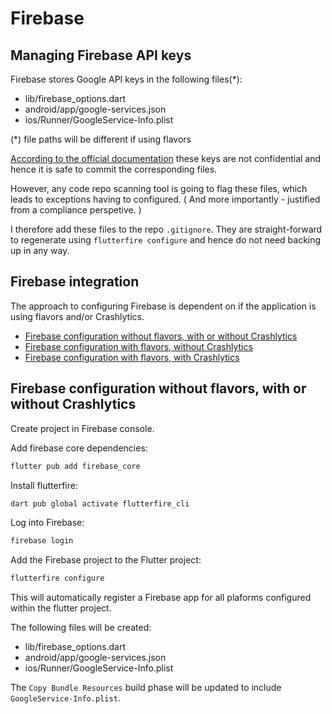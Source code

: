 # Firebase

## Managing Firebase API keys

Firebase stores Google API keys in the following files(\*):

- lib/firebase_options.dart
- android/app/google-services.json
- ios/Runner/GoogleService-Info.plist

(\*) file paths will be different if using flavors

[According to the official documentation](https://firebase.google.com/docs/projects/api-keys) these keys are not confidential and hence it is safe to commit the corresponding files.

However, any code repo scanning tool is going to flag these files, which leads to exceptions having to configured. ( And more importantly - justified from a compliance perspetive. )

I therefore add these files to the repo `.gitignore`. They are straight-forward to regenerate using `flutterfire configure` and hence do not need backing up in any way.

## Firebase integration

The approach to configuring Firebase is dependent on if the application is using flavors and/or Crashlytics.

- [Firebase configuration without flavors, with or without Crashlytics](#firebase-configuration-without-flavors-with-or-without-crashlytics)
- [Firebase configuration with flavors, without Crashlytics](./firebase-flavors.md)
- [Firebase configuration with flavors, with Crashlytics](./firebase-crashlytics.md)

## Firebase configuration without flavors, with or without Crashlytics

Create project in Firebase console.

Add firebase core dependencies:

```sh
flutter pub add firebase_core
```

Install flutterfire:

```sh
dart pub global activate flutterfire_cli
```

Log into Firebase:

```sh
firebase login
```

Add the Firebase project to the Flutter project:

```sh
flutterfire configure
```

This will automatically register a Firebase app for all plaforms configured within the flutter project.

The following files will be created:

- lib/firebase_options.dart
- android/app/google-services.json
- ios/Runner/GoogleService-Info.plist

The `Copy Bundle Resources` build phase will be updated to include `GoogleService-Info.plist`.
